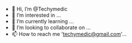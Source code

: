 - 👋 Hi, I’m @Techymedic
- 👀 I’m interested in ...
- 🌱 I’m currently learning ...
- 💞️ I’m looking to collaborate on ...
- 📫 How to reach me 'techymedic@gmail.com'...

<!---
Medtechy/Medtechy is a ✨ special ✨ repository because its `README.md` (this file) appears on your GitHub profile.
You can click the Preview link to take a look at your changes.
--->
